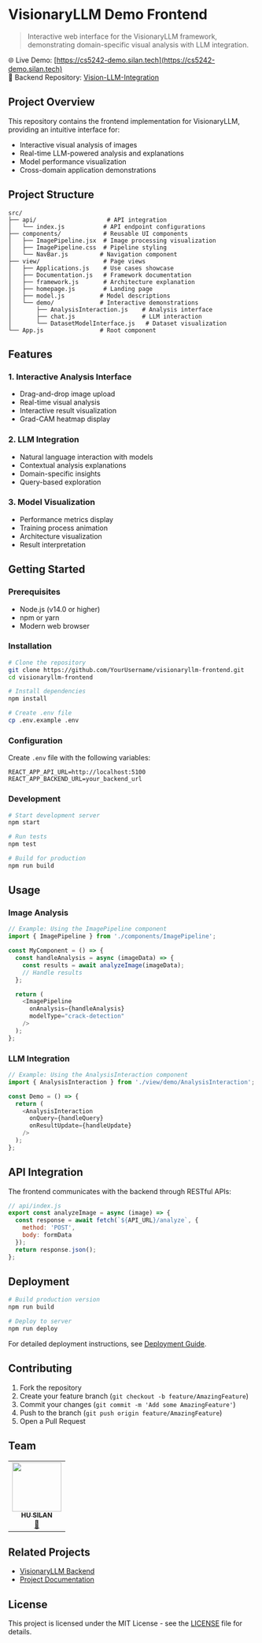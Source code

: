 # VisionaryLLM Demo Frontend

> Interactive web interface for the VisionaryLLM framework, demonstrating domain-specific visual analysis with LLM integration.

🌐 Live Demo: [https://cs5242-demo.silan.tech](https://cs5242-demo.silan.tech)  
🔗 Backend Repository: [Vision-LLM-Integration](https://github.com/Qingbolan/Vision-LLM-Integration)

## Project Overview

This repository contains the frontend implementation for VisionaryLLM, providing an intuitive interface for:
- Interactive visual analysis of images
- Real-time LLM-powered analysis and explanations
- Model performance visualization
- Cross-domain application demonstrations

## Project Structure

```
src/
├── api/                    # API integration
│   └── index.js           # API endpoint configurations
├── components/            # Reusable UI components
│   ├── ImagePipeline.jsx  # Image processing visualization
│   ├── ImagePipeline.css  # Pipeline styling
│   └── NavBar.js         # Navigation component
├── view/                  # Page views
│   ├── Applications.js    # Use cases showcase
│   ├── Documentation.js   # Framework documentation
│   ├── framework.js       # Architecture explanation
│   ├── homepage.js        # Landing page
│   ├── model.js          # Model descriptions
│   └── demo/             # Interactive demonstrations
│       ├── AnalysisInteraction.js    # Analysis interface
│       ├── chat.js                   # LLM interaction
│       └── DatasetModelInterface.js   # Dataset visualization
└── App.js                # Root component
```

## Features

### 1. Interactive Analysis Interface
- Drag-and-drop image upload
- Real-time visual analysis
- Interactive result visualization
- Grad-CAM heatmap display

### 2. LLM Integration
- Natural language interaction with models
- Contextual analysis explanations
- Domain-specific insights
- Query-based exploration

### 3. Model Visualization
- Performance metrics display
- Training process animation
- Architecture visualization
- Result interpretation

## Getting Started

### Prerequisites
- Node.js (v14.0 or higher)
- npm or yarn
- Modern web browser

### Installation

```bash
# Clone the repository
git clone https://github.com/YourUsername/visionaryllm-frontend.git
cd visionaryllm-frontend

# Install dependencies
npm install

# Create .env file
cp .env.example .env
```

### Configuration

Create `.env` file with the following variables:
```plaintext
REACT_APP_API_URL=http://localhost:5100
REACT_APP_BACKEND_URL=your_backend_url
```

### Development

```bash
# Start development server
npm start

# Run tests
npm test

# Build for production
npm run build
```

## Usage

### Image Analysis
```javascript
// Example: Using the ImagePipeline component
import { ImagePipeline } from './components/ImagePipeline';

const MyComponent = () => {
  const handleAnalysis = async (imageData) => {
    const results = await analyzeImage(imageData);
    // Handle results
  };

  return (
    <ImagePipeline
      onAnalysis={handleAnalysis}
      modelType="crack-detection"
    />
  );
};
```

### LLM Integration
```javascript
// Example: Using the AnalysisInteraction component
import { AnalysisInteraction } from './view/demo/AnalysisInteraction';

const Demo = () => {
  return (
    <AnalysisInteraction
      onQuery={handleQuery}
      onResultUpdate={handleUpdate}
    />
  );
};
```

## API Integration

The frontend communicates with the backend through RESTful APIs:

```javascript
// api/index.js
export const analyzeImage = async (image) => {
  const response = await fetch(`${API_URL}/analyze`, {
    method: 'POST',
    body: formData
  });
  return response.json();
};
```

## Deployment

```bash
# Build production version
npm run build

# Deploy to server
npm run deploy
```

For detailed deployment instructions, see [Deployment Guide](docs/deployment.md).

## Contributing

1. Fork the repository
2. Create your feature branch (`git checkout -b feature/AmazingFeature`)
3. Commit your changes (`git commit -m 'Add some AmazingFeature'`)
4. Push to the branch (`git push origin feature/AmazingFeature`)
5. Open a Pull Request

## Team

<table>
  <tr>
    <td align="center">
      <a href="https://github.com/Qingbolan">
        <img src="https://github.com/Qingbolan.png" width="100px;" alt=""/>
        <br /><sub><b>HU SILAN</b></sub>
      </a>
      <br />
      <a href="mailto:e1373455@u.nus.edu">📧</a>
    </td>
  </tr>
</table>


## Related Projects

- [VisionaryLLM Backend](https://github.com/Qingbolan/Vision-LLM-Integration)
- [Project Documentation](https://cs5242-demo.silan.tech/documentation)

## License

This project is licensed under the MIT License - see the [LICENSE](LICENSE) file for details.
